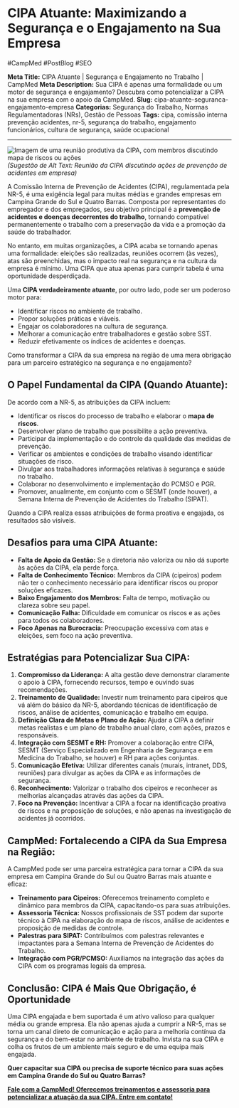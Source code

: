 # CIPA Atuante: Maximizando a Segurança e o Engajamento na Sua Empresa

#CampMed #PostBlog #SEO 

**Meta Title:** CIPA Atuante | Segurança e Engajamento no Trabalho | CampMed
**Meta Description:** Sua CIPA é apenas uma formalidade ou um motor de segurança e engajamento? Descubra como potencializar a CIPA na sua empresa com o apoio da CampMed.
**Slug:** cipa-atuante-seguranca-engajamento-empresa
**Categorias:** Segurança do Trabalho, Normas Regulamentadoras (NRs), Gestão de Pessoas
**Tags:** cipa, comissão interna prevenção acidentes, nr-5, segurança do trabalho, engajamento funcionários, cultura de segurança, saúde ocupacional


---

![Imagem de uma reunião produtiva da CIPA, com membros discutindo mapa de riscos ou ações](placeholder_imagem_cipa_atuante.jpg) *(Sugestão de Alt Text: Reunião da CIPA discutindo ações de prevenção de acidentes em empresa)*

A Comissão Interna de Prevenção de Acidentes (CIPA), regulamentada pela NR-5, é uma exigência legal para muitas médias e grandes empresas em Campina Grande do Sul e Quatro Barras. Composta por representantes do empregador e dos empregados, seu objetivo principal é a **prevenção de acidentes e doenças decorrentes do trabalho**, tornando compatível permanentemente o trabalho com a preservação da vida e a promoção da saúde do trabalhador.

No entanto, em muitas organizações, a CIPA acaba se tornando apenas uma formalidade: eleições são realizadas, reuniões ocorrem (às vezes), atas são preenchidas, mas o impacto real na segurança e na cultura da empresa é mínimo. Uma CIPA que atua apenas para cumprir tabela é uma oportunidade desperdiçada.

Uma **CIPA verdadeiramente atuante**, por outro lado, pode ser um poderoso motor para:

*   Identificar riscos no ambiente de trabalho.
*   Propor soluções práticas e viáveis.
*   Engajar os colaboradores na cultura de segurança.
*   Melhorar a comunicação entre trabalhadores e gestão sobre SST.
*   Reduzir efetivamente os índices de acidentes e doenças.

Como transformar a CIPA da sua empresa na região de uma mera obrigação para um parceiro estratégico na segurança e no engajamento?

## O Papel Fundamental da CIPA (Quando Atuante):

De acordo com a NR-5, as atribuições da CIPA incluem:

*   Identificar os riscos do processo de trabalho e elaborar o **mapa de riscos**.
*   Desenvolver plano de trabalho que possibilite a ação preventiva.
*   Participar da implementação e do controle da qualidade das medidas de prevenção.
*   Verificar os ambientes e condições de trabalho visando identificar situações de risco.
*   Divulgar aos trabalhadores informações relativas à segurança e saúde no trabalho.
*   Colaborar no desenvolvimento e implementação do PCMSO e PGR.
*   Promover, anualmente, em conjunto com o SESMT (onde houver), a Semana Interna de Prevenção de Acidentes do Trabalho (SIPAT).

Quando a CIPA realiza essas atribuições de forma proativa e engajada, os resultados são visíveis.

## Desafios para uma CIPA Atuante:

*   **Falta de Apoio da Gestão:** Se a diretoria não valoriza ou não dá suporte às ações da CIPA, ela perde força.
*   **Falta de Conhecimento Técnico:** Membros da CIPA (cipeiros) podem não ter o conhecimento necessário para identificar riscos ou propor soluções eficazes.
*   **Baixo Engajamento dos Membros:** Falta de tempo, motivação ou clareza sobre seu papel.
*   **Comunicação Falha:** Dificuldade em comunicar os riscos e as ações para todos os colaboradores.
*   **Foco Apenas na Burocracia:** Preocupação excessiva com atas e eleições, sem foco na ação preventiva.

## Estratégias para Potencializar Sua CIPA:

1.  **Compromisso da Liderança:** A alta gestão deve demonstrar claramente o apoio à CIPA, fornecendo recursos, tempo e ouvindo suas recomendações.
2.  **Treinamento de Qualidade:** Investir num treinamento para cipeiros que vá além do básico da NR-5, abordando técnicas de identificação de riscos, análise de acidentes, comunicação e trabalho em equipa.
3.  **Definição Clara de Metas e Plano de Ação:** Ajudar a CIPA a definir metas realistas e um plano de trabalho anual claro, com ações, prazos e responsáveis.
4.  **Integração com SESMT e RH:** Promover a colaboração entre CIPA, SESMT (Serviço Especializado em Engenharia de Segurança e em Medicina do Trabalho, se houver) e RH para ações conjuntas.
5.  **Comunicação Efetiva:** Utilizar diferentes canais (murais, intranet, DDS, reuniões) para divulgar as ações da CIPA e as informações de segurança.
6.  **Reconhecimento:** Valorizar o trabalho dos cipeiros e reconhecer as melhorias alcançadas através das ações da CIPA.
7.  **Foco na Prevenção:** Incentivar a CIPA a focar na identificação proativa de riscos e na proposição de soluções, e não apenas na investigação de acidentes já ocorridos.

## CampMed: Fortalecendo a CIPA da Sua Empresa na Região:

A CampMed pode ser uma parceira estratégica para tornar a CIPA da sua empresa em Campina Grande do Sul ou Quatro Barras mais atuante e eficaz:

*   **Treinamento para Cipeiros:** Oferecemos treinamento completo e dinâmico para membros da CIPA, capacitando-os para suas atribuições.
*   **Assessoria Técnica:** Nossos profissionais de SST podem dar suporte técnico à CIPA na elaboração do mapa de riscos, análise de acidentes e proposição de medidas de controle.
*   **Palestras para SIPAT:** Contribuímos com palestras relevantes e impactantes para a Semana Interna de Prevenção de Acidentes do Trabalho.
*   **Integração com PGR/PCMSO:** Auxiliamos na integração das ações da CIPA com os programas legais da empresa.

## Conclusão: CIPA é Mais Que Obrigação, é Oportunidade

Uma CIPA engajada e bem suportada é um ativo valioso para qualquer média ou grande empresa. Ela não apenas ajuda a cumprir a NR-5, mas se torna um canal direto de comunicação e ação para a melhoria contínua da segurança e do bem-estar no ambiente de trabalho. Invista na sua CIPA e colha os frutos de um ambiente mais seguro e de uma equipa mais engajada.

**Quer capacitar sua CIPA ou precisa de suporte técnico para suas ações em Campina Grande do Sul ou Quatro Barras?**

[**Fale com a CampMed! Oferecemos treinamentos e assessoria para potencializar a atuação da sua CIPA. Entre em contato!**](https://campmedocupacional.com/?page_id=233)

